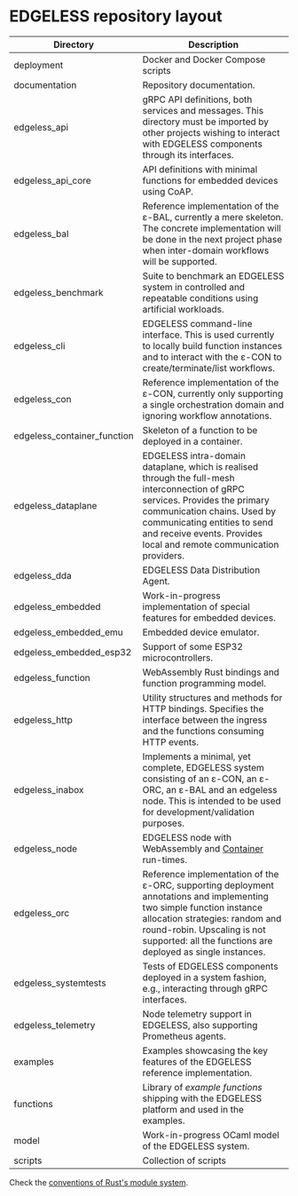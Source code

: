 # EDGELESS repository layout


| Directory                   | Description                                                                                                                                                                                                                                                         |
| --------------------------- | ------------------------------------------------------------------------------------------------------------------------------------------------------------------------------------------------------------------------------------------------------------------- |
| deployment                  | Docker and Docker Compose scripts                                                                                                                                                                                                                                   |
| documentation               | Repository documentation.                                                                                                                                                                                                                                           |
| edgeless_api                | gRPC API definitions, both services and messages. This directory must be imported by other projects wishing to interact with EDGELESS components through its interfaces.                                                                                            |
| edgeless_api_core           | API definitions with minimal functions for embedded devices using CoAP.                                                                                                                                                                                             |
| edgeless_bal                | Reference implementation of the ε-BAL, currently a mere skeleton. The concrete implementation will be done in the next project phase when inter-domain workflows will be supported.                                                                                 |
| edgeless_benchmark          | Suite to benchmark an EDGELESS system in controlled and repeatable conditions using artificial workloads.                                                                                                                                                           |
| edgeless_cli                | EDGELESS command-line interface. This is used currently to locally build function instances and to interact with the ε-CON to create/terminate/list workflows.                                                                                                      |
| edgeless_con                | Reference implementation of the ε-CON, currently only supporting a single orchestration domain and ignoring workflow annotations.                                                                                                                                   |
| edgeless_container_function | Skeleton of a function to be deployed in a container.                                                                                                                                                                                                               |
| edgeless_dataplane          | EDGELESS intra-domain dataplane, which is realised through the full-mesh interconnection of gRPC services. Provides the primary communication chains. Used by communicating entities to send and receive events. Provides local and remote communication providers. |
| edgeless_dda                | EDGELESS Data Distribution Agent.                                                                                                                                                                                                                                   |
| edgeless_embedded           | Work-in-progress implementation of special features for embedded devices.                                                                                                                                                                                           |
| edgeless_embedded_emu       | Embedded device emulator.                                                                                                                                                                                                                                           |
| edgeless_embedded_esp32     | Support of some ESP32 microcontrollers.                                                                                                                                                                                                                             |
| edgeless_function           | WebAssembly Rust bindings and function programming model.                                                                                                                                                                                                           |
| edgeless_http               | Utility structures and methods for HTTP bindings. Specifies the interface between the ingress and the functions consuming HTTP events.                                                                                                                              |
| edgeless_inabox             | Implements a minimal, yet complete, EDGELESS system consisting of an ε-CON, an ε-ORC, an ε-BAL and an edgeless node. This is intended to be used for development/validation purposes.                                                                               |
| edgeless_node               | EDGELESS node with WebAssembly and [Container](container-runtime.md) run-times.                                                                                                                                                                                     |
| edgeless_orc                | Reference implementation of the ε-ORC, supporting deployment annotations and implementing two simple function instance allocation strategies: random and round-robin. Upscaling is not supported: all the functions are deployed as single instances.               |
| edgeless_systemtests        | Tests of EDGELESS components deployed in a system fashion, e.g., interacting through gRPC interfaces.                                                                                                                                                               |
| edgeless_telemetry          | Node telemetry support in EDGELESS, also supporting Prometheus agents.                                                                                                                                                                                              |
| examples                    | Examples showcasing the key features of the EDGELESS reference implementation.                                                                                                                                                                                      |
| functions                   | Library of _example functions_ shipping with the EDGELESS platform and used in the examples.                                                                                                                                                                        |
| model                       | Work-in-progress OCaml model of the EDGELESS system.                                                                                                                                                                                                                |
| scripts                     | Collection of scripts                                                                                                                                                                                                                                               |


Check the [conventions of Rust's module system](https://doc.rust-lang.org/book/ch07-00-managing-growing-projects-with-packages-crates-and-modules.html).
